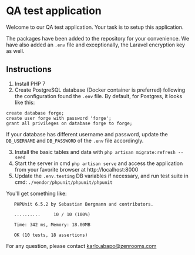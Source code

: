 # QA test application

Welcome to our QA test application. Your task is to setup this application.

The packages have been added to the repository for your convenience. We have also added an `.env` file and exceptionally, the Laravel encryption key as well.

## Instructions
1. Install PHP 7
2. Create PostgreSQL database (Docker container is preferred) following the configuration found the `.env` file. By default, for Postgres, it looks like this:

```
create database forge;
create user forge with password 'forge';
grant all privileges on database forge to forge;
```

If your database has different username and password, update the `DB_USERNAME` and `DB_PASSWORD` of the `.env` file accordingly.

3. Install the basic tables and data with `php artisan migrate:refresh --seed`
4. Start the server in cmd `php artisan serve` and access the application from your favorite browser at http://localhost:8000
5. Update the `.env.testing` DB variables if necessary, and run test suite in cmd: `./vendor/phpunit/phpunit/phpunit`

You'll get something like:

```▶ ./vendor/phpunit/phpunit/phpunit
   PHPUnit 6.5.2 by Sebastian Bergmann and contributors.
   
   ..........     10 / 10 (100%)
   
   Time: 342 ms, Memory: 18.00MB
   
   OK (10 tests, 18 assertions)
```


For any question, please contact karlo.abapo@zenrooms.com
